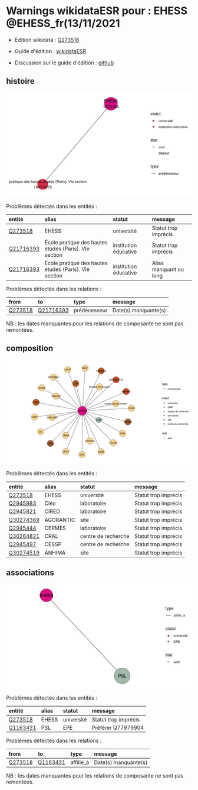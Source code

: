 Warnings wikidataESR pour : EHESS @EHESS_fr(13/11/2021
================

- Edition wikidata : [Q273518](https://www.wikidata.org/wiki/Q273518)
- Guide d'édition : [wikidataESR](https://github.com/cpesr/wikidataESR/)

- Discussion sur le guide d'édition : [github](https://github.com/cpesr/wikidataESR/issues)



## histoire 

![Graphique non généré](Q273518-histoire.png) 

Problèmes détectés dans les entités :

|entité                                               |alias                                                 |statut                |message                |
|:----------------------------------------------------|:-----------------------------------------------------|:---------------------|:----------------------|
|[Q273518](https://www.wikidata.org/wiki/Q273518)     |EHESS                                                 |université            |Statut trop imprécis   |
|[Q21716393](https://www.wikidata.org/wiki/Q21716393) |École pratique des hautes études (Paris). VIe section |institution éducative |Statut trop imprécis   |
|[Q21716393](https://www.wikidata.org/wiki/Q21716393) |École pratique des hautes études (Paris). VIe section |institution éducative |Alias manquant ou long |

Problèmes détectés dans les relations :

|from                                             |to                                                   |type         |message              |
|:------------------------------------------------|:----------------------------------------------------|:------------|:--------------------|
|[Q273518](https://www.wikidata.org/wiki/Q273518) |[Q21716393](https://www.wikidata.org/wiki/Q21716393) |prédécesseur |Date(s) manquante(s) |

NB : les dates manquantes pour les relations de composante ne sont pas remontées. 



## composition 

![Graphique non généré](Q273518-composition.png) 

Problèmes détectés dans les entités :

|entité                                               |alias     |statut              |message              |
|:----------------------------------------------------|:---------|:-------------------|:--------------------|
|[Q273518](https://www.wikidata.org/wiki/Q273518)     |EHESS     |université          |Statut trop imprécis |
|[Q2945983](https://www.wikidata.org/wiki/Q2945983)   |Cléo      |laboratoire         |Statut trop imprécis |
|[Q2945821](https://www.wikidata.org/wiki/Q2945821)   |CIRED     |laboratoire         |Statut trop imprécis |
|[Q30274369](https://www.wikidata.org/wiki/Q30274369) |AGORANTIC |site                |Statut trop imprécis |
|[Q2945444](https://www.wikidata.org/wiki/Q2945444)   |CERMES    |laboratoire         |Statut trop imprécis |
|[Q30264821](https://www.wikidata.org/wiki/Q30264821) |CRAL      |centre de recherche |Statut trop imprécis |
|[Q2945497](https://www.wikidata.org/wiki/Q2945497)   |CESSP     |centre de recherche |Statut trop imprécis |
|[Q30274519](https://www.wikidata.org/wiki/Q30274519) |ANHIMA    |site                |Statut trop imprécis |

 



## associations 

![Graphique non généré](Q273518-associations.png) 

Problèmes détectés dans les entités :

|entité                                             |alias |statut     |message              |
|:--------------------------------------------------|:-----|:----------|:--------------------|
|[Q273518](https://www.wikidata.org/wiki/Q273518)   |EHESS |université |Statut trop imprécis |
|[Q1163431](https://www.wikidata.org/wiki/Q1163431) |PSL   |EPE        |Préférer Q77979904   |

Problèmes détectés dans les relations :

|from                                             |to                                                 |type      |message              |
|:------------------------------------------------|:--------------------------------------------------|:---------|:--------------------|
|[Q273518](https://www.wikidata.org/wiki/Q273518) |[Q1163431](https://www.wikidata.org/wiki/Q1163431) |affilié_à |Date(s) manquante(s) |

NB : les dates manquantes pour les relations de composante ne sont pas remontées. 

